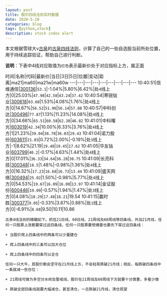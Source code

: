 ```yaml
---
layout: post
title: 股价四线法则实时数据
date: 2020-5-10
categories: blog
tags: [python,stock]
description: stock index alert
---
```



本文根据雪球大v[古泉](https://xueqiu.com/u/7148646888)的[古泉四线法则](https://xueqiu.com/7148646888/130498192)，计算了自己的一些自选股当前所处位置，用于持续追踪验证，帮助自己进行判断。

**说明**：下表中4线对应取值为`红色`表示最新价处于对应指标上方，属正面

时间|名称|代码|最新价|当日|3日|5日|位置|变动|距离|ma21|ma60|ma21w|ma60w
---|---|---|---|---|---|---|---|---
10:40:51|信维通信|[300136](https://xueqiu.com/S/SZ300136)|`53.1`|-1.04%|5.80%|6.42%|处`4`线上方|0|25.03%|`47.98`|`42.58`|`43.24`|`37.42`
10:40:54|寒锐钴业|[300618](https://xueqiu.com/S/SZ300618)|`63.68`|1.53%|4.08%|1.76%|处`4`线上方|0|14.67%|`56.52`|`51.96`|`56.14`|`57.88`
10:40:57|中科创达|[300496](https://xueqiu.com/S/SZ300496)|`77.87`|1.13%|11.23%|14.08%|处`4`线上方|0|34.66%|`65.51`|`60.58`|`62.30`|`46.82`
10:41:01|中科曙光|[603019](https://xueqiu.com/S/SH603019)|`42.34`|10.00%|6.33%|3.76%|处`4`线上方|1|21.23%|`39.04`|`36.78`|`36.03`|`29.43`
10:41:04|诺力股份|[603611](https://xueqiu.com/S/SH603611)|`21.03`|0.72%|2.00%|-0.19%|处`3`线上方|-1|8.62%|21.19|`19.48`|`19.45`|`17.62`
10:41:05|华友钴业|[603799](https://xueqiu.com/S/SH603799)|`40.2`|-0.17%|4.63%|1.44%|处`4`线上方|0|17.01%|`36.33`|`34.64`|`36.28`|`30.75`
10:41:09|长亮科技|[300348](https://xueqiu.com/S/SZ300348)|`18.5`|1.48%|-0.98%|1.36%|处`4`线上方|0|16.32%|`17.23`|`16.68`|`16.73`|`13.44`
10:41:09|盛天网络|[300494](https://xueqiu.com/S/SZ300494)|`25.02`|1.50%|-0.98%|5.77%|处`4`线上方|0|54.53%|`19.67`|`16.09`|`16.00`|`13.97`
10:41:14|金证股份|[600446](https://xueqiu.com/S/SH600446)|`19.09`|-0.57%|1.94%|1.47%|处`3`线上方|0|4.08%|`18.29`|`17.48`|`18.21`|19.54
10:41:15|赢时胜|[300377](https://xueqiu.com/S/SZ300377)|`9.05`|-0.33%|3.87%|0.88%|处`1`线上方|0|-6.91%|`8.68`|9.50|10.11|10.86

```
古泉4线法则的精髓如下。抓住21日线、60日线、21周线及60周线等四条线，外加21月线，任何一只股票上涨都要穿过这四条线，任何一只股票要想爆雷也要先下穿过这四条线：

+ 当股价爬上四条线中的两条可以少量建仓

+ 爬上四条线中的三条可以加大仓位

+ 爬上四条线中的四条可以全仓

任何一只大牛，其股价都会坚守在21月线上方，不会轻易跌破21月线；相反，每跌破四条线中一条就减一些仓位：

+ 21周线可做为多空分水岭及警戒线，股价在21周线及60周线下方就要十分慎重，多看少做

+ 跌破全部四条线就要大幅减仓，甚至清仓，一旦跌破21月线，清仓观望
```